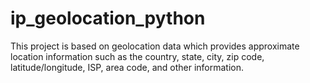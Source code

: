# ip_geolocation_python
This project is based on geolocation data which provides approximate location information such as the country, state, city, zip code, latitude/longitude, ISP, area code, and other information.
